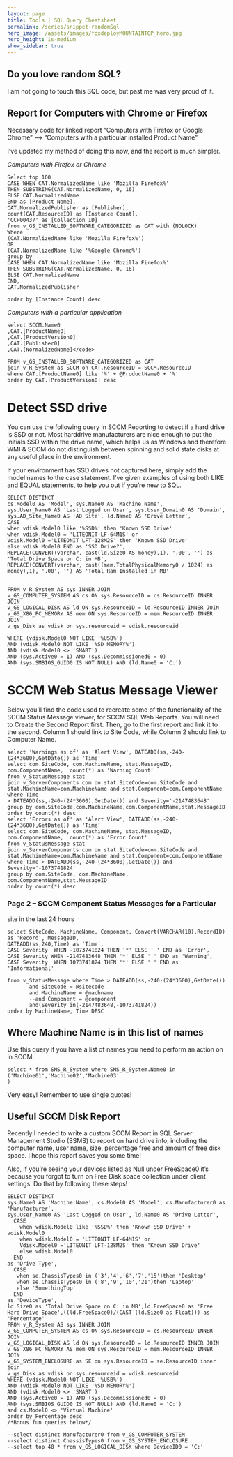 ```yaml
---
layout: page
title: Tools | SQL Query Cheatsheet
permalink: /series/snippet-randomSql
hero_image: /assets/images/foxdeployMOUNTAINTOP_hero.jpg
hero_height: is-medium
show_sidebar: true
---
```


## Do you love random SQL?

I am not going to touch this SQL code, but past me was very proud of it.


## Report for Computers with Chrome or Firefox

Necessary code for linked report “Computers with Firefox or Google Chrome” –> “Computers with a particular installed Product Name”

I’ve updated my method of doing this now, and the report is much simpler.

*Computers with Firefox or Chrome*
```
Select top 100
CASE WHEN CAT.NormalizedName like 'Mozilla Firefox%'
THEN SUBSTRING(CAT.NormalizedName, 0, 16)
ELSE CAT.NormalizedName
END as [Product Name],
CAT.NormalizedPublisher as [Publisher],
count(CAT.ResourceID) as [Instance Count],
'CCP00437' as [Collection ID]
from v_GS_INSTALLED_SOFTWARE_CATEGORIZED as CAT with (NOLOCK)
Where
(CAT.NormalizedName like 'Mozilla Firefox%')
OR
(CAT.NormalizedName like '%Google Chrome%') 
group by
CASE WHEN CAT.NormalizedName like 'Mozilla Firefox%'
THEN SUBSTRING(CAT.NormalizedName, 0, 16)
ELSE CAT.NormalizedName
END,
CAT.NormalizedPublisher
 
order by [Instance Count] desc
```
*Computers with a particular application*
```
select SCCM.Name0
,CAT.[ProductName0]
,CAT.[ProductVersion0]
,CAT.[Publisher0]
,CAT.[NormalizedName]</code>
 
FROM v_GS_INSTALLED_SOFTWARE_CATEGORIZED as CAT
join v_R_System as SCCM on CAT.ResourceID = SCCM.ResourceID
where CAT.[ProductName0] like '%' + @ProductName0 + '%'
order by CAT.[ProductVersion0] desc
```

# Detect SSD drive
You can use the following query in SCCM Reporting to detect if a hard drive is SSD or not.  Most harddrive manufacturers are nice enough to put the initials SSD within the drive name, which helps us as Windows and therefore WMI & SCCM do not distinguish between spinning and solid state disks at any useful place in the environment.

If your environment has SSD drives not captured here, simply add the model names to the case statement.  I’ve given examples of using both LIKE and EQUAL statements, to help you out if you’re new to SQL.

```
SELECT DISTINCT
cs.Model0 AS 'Model', sys.Name0 AS 'Machine Name',
sys.User_Name0 AS 'Last Logged on User', sys.User_Domain0 AS 'Domain',
sys.AD_Site_Name0 AS 'AD Site', ld.Name0 AS 'Drive Letter',
CASE
when vdisk.Model0 like '%SSD%' then 'Known SSD Drive'
when vdisk.Model0 = 'LITEONIT LF-64M1S' or
Vdisk.Model0 ='LITEONIT LFT-128M2S' then 'Known SSD Drive'
else vdisk.Model0 END as 'SSD Drive?',
REPLACE(CONVERT(varchar, cast(ld.Size0 AS money),1), '.00', '') as 'Total Drive Space on C: in MB',
REPLACE(CONVERT(varchar, cast((mem.TotalPhysicalMemory0 / 1024) as money),1), '.00', '') AS 'Total Ram Installed in MB'


FROM v_R_System AS sys INNER JOIN
v_GS_COMPUTER_SYSTEM AS cs ON sys.ResourceID = cs.ResourceID INNER JOIN
v_GS_LOGICAL_DISK AS ld ON sys.ResourceID = ld.ResourceID INNER JOIN
v_GS_X86_PC_MEMORY AS mem ON sys.ResourceID = mem.ResourceID INNER JOIN
v_gs_Disk as vdisk on sys.resourceid = vdisk.resourceid

WHERE (vdisk.Model0 NOT LIKE '%USB%')
AND (vdisk.Model0 NOT LIKE '%SD MEMORY%')
AND (vdisk.Model0 <> 'SMART')
AND (sys.Active0 = 1) AND (sys.Decommissioned0 = 0)
AND (sys.SMBIOS_GUID0 IS NOT NULL) AND (ld.Name0 = 'C:')
```

# SCCM Web Status Message Viewer
Below you’ll find the code used to recreate some of the functionality of the SCCM Status Message viewer, for SCCM SQL Web Reports. You will need to Create the Second Report first. Then, go to the first report and link it to the second. Column 1 should link to Site Code, while Column 2 should link to Computer Name.


```
select 'Warnings as of' as 'Alert View', DATEADD(ss,-240-(24*3600),GetDate()) as 'Time'
select com.SiteCode, com.MachineName, stat.MessageID, com.ComponentName,  count(*) as 'Warning Count'
from v_StatusMessage stat
join v_ServerComponents com on stat.SiteCode=com.SiteCode and stat.MachineName=com.MachineName and stat.Component=com.ComponentName
where Time
> DATEADD(ss,-240-(24*3600),GetDate()) and Severity='-2147483648'
group by com.SiteCode,com.MachineName,com.ComponentName,stat.MessageID
order by count(*) desc
select 'Errors as of' as 'Alert View', DATEADD(ss,-240-(24*3600),GetDate()) as 'Time'
select com.SiteCode, com.MachineName, stat.MessageID, com.ComponentName,  count(*) as 'Error Count'
from v_StatusMessage stat
join v_ServerComponents com on stat.SiteCode=com.SiteCode and stat.MachineName=com.MachineName and stat.Component=com.ComponentName
where Time > DATEADD(ss,-240-(24*3600),GetDate()) and Severity='-1073741824'
group by com.SiteCode, com.MachineName, com.ComponentName,stat.MessageID
order by count(*) desc
```
### Page 2 – SCCM Component Status Messages for a Particular
site in the last 24 hours


```
select SiteCode, MachineName, Component, Convert(VARCHAR(10),RecordID) as 'Record', MessageID,
DATEADD(ss,240,Time) as 'Time', 
CASE Severity  WHEN -1073741824 THEN '*' ELSE ' ' END as 'Error',
CASE Severity WHEN -2147483648 THEN '*' ELSE ' ' END as 'Warning',
CASE Severity  WHEN 1073741824 THEN '*' ELSE ' ' END as 'Informational'
  
from v_StatusMessage where Time > DATEADD(ss,-240-(24*3600),GetDate())
       and SiteCode = @sitecode
       and MachineName = @machname
       --and Component = @component
       and(Severity in(-2147483648,-1073741824))
order by MachineName, Time DESC
```

## Where Machine Name is in this list of names
Use this query if you have a list of names you need to perform an action on in SCCM.

```
select * from SMS_R_System where SMS_R_System.Name0 in
('Machine01','Machine02','Machine03'
)
```
Very easy!  Remember to use single quotes!

## Useful SCCM Disk Report
Recently I needed to write a custom SCCM Report in SQL Server Management Studio (SSMS) to report on hard drive info, including the computer name, user name, size, percentage free and amount of free disk space.  I hope this report saves you some time!

Also, if you’re seeing your devices listed as Null under FreeSpace0 it’s because you forgot to turn on Free Disk space collection under client settings.  Do that by following these steps!


```
SELECT DISTINCT
sys.Name0 AS 'Machine Name', cs.Model0 AS 'Model', cs.Manufacturer0 as 'Manufacturer',
sys.User_Name0 AS 'Last Logged on User', ld.Name0 AS 'Drive Letter',
  CASE
    when vdisk.Model0 like '%SSD%' then 'Known SSD Drive' + vdisk.Model0
    when vdisk.Model0 = 'LITEONIT LF-64M1S' or
    Vdisk.Model0 ='LITEONIT LFT-128M2S' then 'Known SSD Drive'
    else vdisk.Model0
  END
as 'Drive Type',
  CASE
   when se.ChassisTypes0 in ('3','4','6','7','15')then 'Desktop'
   when se.ChassisTypes0 in ('8','9','10','21')then 'Laptop'
   else 'SomethingTop'
  END
as 'DeviceType',
ld.Size0 as 'Total Drive Space on C: in MB',ld.FreeSpace0 as 'Free Hard Drive Space',((ld.FreeSpace0)/(CAST (ld.Size0 as Float))) as 'Percentage'
FROM v_R_System AS sys INNER JOIN
v_GS_COMPUTER_SYSTEM AS cs ON sys.ResourceID = cs.ResourceID INNER JOIN
v_GS_LOGICAL_DISK AS ld ON sys.ResourceID = ld.ResourceID INNER JOIN
v_GS_X86_PC_MEMORY AS mem ON sys.ResourceID = mem.ResourceID INNER JOIN
v_GS_SYSTEM_ENCLOSURE as SE on sys.ResourceID = se.ResourceID inner join
v_gs_Disk as vdisk on sys.resourceid = vdisk.resourceid
WHERE (vdisk.Model0 NOT LIKE '%USB%')
AND (vdisk.Model0 NOT LIKE '%SD MEMORY%')
AND (vdisk.Model0 <> 'SMART')
AND (sys.Active0 = 1) AND (sys.Decommissioned0 = 0)
AND (sys.SMBIOS_GUID0 IS NOT NULL) AND (ld.Name0 = 'C:')
and cs.Model0 <> 'Virtual Machine'
order by Percentage desc
/*Bonus fun queries below*/
 
--select distinct Manufacturer0 from v_GS_COMPUTER_SYSTEM
--select distinct ChassisTypes0 from v_GS_SYSTEM_ENCLOSURE
--select top 40 * from v_GS_LOGICAL_DISK where DeviceID0 = 'C:'
```